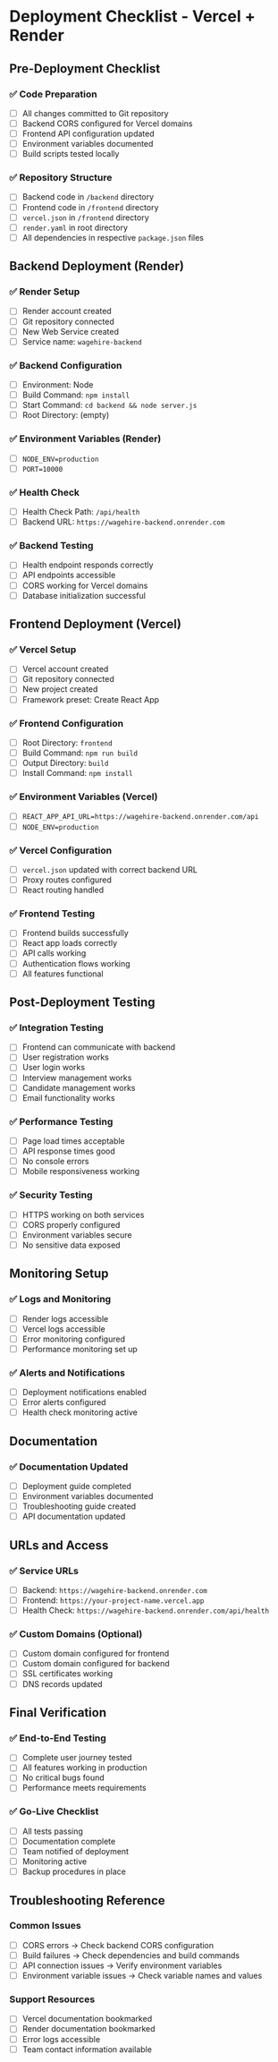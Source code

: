 # Deployment Checklist - Vercel + Render

## Pre-Deployment Checklist

### ✅ Code Preparation
- [ ] All changes committed to Git repository
- [ ] Backend CORS configured for Vercel domains
- [ ] Frontend API configuration updated
- [ ] Environment variables documented
- [ ] Build scripts tested locally

### ✅ Repository Structure
- [ ] Backend code in `/backend` directory
- [ ] Frontend code in `/frontend` directory
- [ ] `vercel.json` in `/frontend` directory
- [ ] `render.yaml` in root directory
- [ ] All dependencies in respective `package.json` files

## Backend Deployment (Render)

### ✅ Render Setup
- [ ] Render account created
- [ ] Git repository connected
- [ ] New Web Service created
- [ ] Service name: `wagehire-backend`

### ✅ Backend Configuration
- [ ] Environment: Node
- [ ] Build Command: `npm install`
- [ ] Start Command: `cd backend && node server.js`
- [ ] Root Directory: (empty)

### ✅ Environment Variables (Render)
- [ ] `NODE_ENV=production`
- [ ] `PORT=10000`

### ✅ Health Check
- [ ] Health Check Path: `/api/health`
- [ ] Backend URL: `https://wagehire-backend.onrender.com`

### ✅ Backend Testing
- [ ] Health endpoint responds correctly
- [ ] API endpoints accessible
- [ ] CORS working for Vercel domains
- [ ] Database initialization successful

## Frontend Deployment (Vercel)

### ✅ Vercel Setup
- [ ] Vercel account created
- [ ] Git repository connected
- [ ] New project created
- [ ] Framework preset: Create React App

### ✅ Frontend Configuration
- [ ] Root Directory: `frontend`
- [ ] Build Command: `npm run build`
- [ ] Output Directory: `build`
- [ ] Install Command: `npm install`

### ✅ Environment Variables (Vercel)
- [ ] `REACT_APP_API_URL=https://wagehire-backend.onrender.com/api`
- [ ] `NODE_ENV=production`

### ✅ Vercel Configuration
- [ ] `vercel.json` updated with correct backend URL
- [ ] Proxy routes configured
- [ ] React routing handled

### ✅ Frontend Testing
- [ ] Frontend builds successfully
- [ ] React app loads correctly
- [ ] API calls working
- [ ] Authentication flows working
- [ ] All features functional

## Post-Deployment Testing

### ✅ Integration Testing
- [ ] Frontend can communicate with backend
- [ ] User registration works
- [ ] User login works
- [ ] Interview management works
- [ ] Candidate management works
- [ ] Email functionality works

### ✅ Performance Testing
- [ ] Page load times acceptable
- [ ] API response times good
- [ ] No console errors
- [ ] Mobile responsiveness working

### ✅ Security Testing
- [ ] HTTPS working on both services
- [ ] CORS properly configured
- [ ] Environment variables secure
- [ ] No sensitive data exposed

## Monitoring Setup

### ✅ Logs and Monitoring
- [ ] Render logs accessible
- [ ] Vercel logs accessible
- [ ] Error monitoring configured
- [ ] Performance monitoring set up

### ✅ Alerts and Notifications
- [ ] Deployment notifications enabled
- [ ] Error alerts configured
- [ ] Health check monitoring active

## Documentation

### ✅ Documentation Updated
- [ ] Deployment guide completed
- [ ] Environment variables documented
- [ ] Troubleshooting guide created
- [ ] API documentation updated

## URLs and Access

### ✅ Service URLs
- [ ] Backend: `https://wagehire-backend.onrender.com`
- [ ] Frontend: `https://your-project-name.vercel.app`
- [ ] Health Check: `https://wagehire-backend.onrender.com/api/health`

### ✅ Custom Domains (Optional)
- [ ] Custom domain configured for frontend
- [ ] Custom domain configured for backend
- [ ] SSL certificates working
- [ ] DNS records updated

## Final Verification

### ✅ End-to-End Testing
- [ ] Complete user journey tested
- [ ] All features working in production
- [ ] No critical bugs found
- [ ] Performance meets requirements

### ✅ Go-Live Checklist
- [ ] All tests passing
- [ ] Documentation complete
- [ ] Team notified of deployment
- [ ] Monitoring active
- [ ] Backup procedures in place

## Troubleshooting Reference

### Common Issues
- [ ] CORS errors → Check backend CORS configuration
- [ ] Build failures → Check dependencies and build commands
- [ ] API connection issues → Verify environment variables
- [ ] Environment variable issues → Check variable names and values

### Support Resources
- [ ] Vercel documentation bookmarked
- [ ] Render documentation bookmarked
- [ ] Error logs accessible
- [ ] Team contact information available 